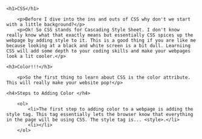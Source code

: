 <!DOCTYPE html>
<html>
    <head>
        <meta charset="utf-8">
        <title>Beginner's Guide to CSS</title>
    </head>
    <body>

    <h1>CSS</h1>
    
        <p>Before I dive into the ins and outs of CSS why don't we start with a little background?</p>
        <p>Ok! So CSS stands for Cascading Style Sheet. I don't know really know what that exactly means but essentially CSS spices up the webpage by adding style to it. This is a good thing if you are like me because looking at a black and white screen is a bit dull. Learniing CSS will add some depth to your coding skills and make your webpages look a lit cooler.</p>
        
    <h3>Color!!!</h3>
        
        <p>So the first thing to learn about CSS is the color attribute. This will really make your website pop!</p>
        
    <h4>Steps to Adding Color </h4>
        
        <ol>
            <li>The first step to adding color to a webpage is adding the style tag. This tag essentially lets the browser know that everything in the page will be using CSS. The style tag is... <style>.</li>
            <li></li>
        </ol>
      
    
   


    
   </body>
</html>
